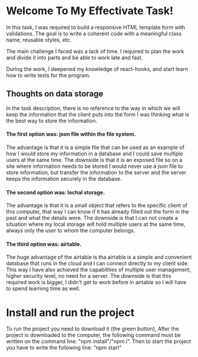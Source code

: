 # Welcome To My Effectivate Task!
In this task, I was required to build a responsive HTML template form with validations.
The goal is to write a coherent code with a meaningful class name, reusable styles, etc.

The main challenge I faced was a lack of time.
I required to plan the work and divide it into parts and be able to work late and fast.

During the work, I deepened my knowledge of react-hooks, and start learn how to write tests for the program.

## Thoughts on data storage
In the task description, there is no reference to the way in which we will keep the information that the client puts into the form
I was thinking what is the best way to store the information.

#### The first option was: json file within the file system.
The advantage is that it is a simple file that can be used as an example of how I would store my information in a database and I could save multiple users at the same time.
The downside is that it is an exposed file so on a site where information needs to be stored I would never use a json file to store information, but transfer the information to the server and the server keeps the information securely in the database.

#### The second option was: lochal storage.
The advantage is that it is a small object that refers to the specific client of this computer, that way I can know if it has already filled out the form in the past and what the details were.
The downside is that I can not create a situation where my local storage will hold multiple users at the same time, always only the user to whom the computer belongs.

#### The third option was: airtable.
The huge advantage of the airtable is tha airtable is a simple and convenient database that runs in the cloud and I can connect directly to my client side.
This way I have also achieved the capabilities of multiple user management, higher security level, no need for a server.
The downside is that this required work is bigger, I didn't get to work before in airtable so I will have to spend learning time as well.


# Install and run the project
To run the project you need to download it (the green button),
After the project is downloaded to the computer, the following command must be written on the command line: "npm install"/"npm i".
Then to start the project you have to write the following line: "npm start"